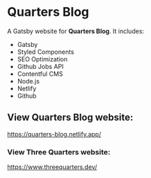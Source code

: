 # Quarters Blog

A Gatsby website for **Quarters Blog**.
It includes:

- Gatsby
- Styled Components
- SEO Optimization
- Github Jobs API
- Contentful CMS
- Node.js
- Netlify
- Github

## View Quarters Blog website:

https://quarters-blog.netlify.app/

### View Three Quarters website:

https://www.threequarters.dev/
